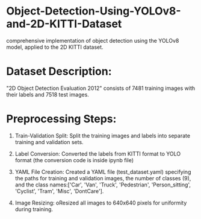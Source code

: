 # Object-Detection-Using-YOLOv8-and-2D-KITTI-Dataset
comprehensive implementation of object detection using the YOLOv8 model, applied to the 2D KITTI dataset.


# Dataset Description:
"2D Object Detection Evaluation 2012" consists of 7481 training images with their labels and 7518 test images.

# Preprocessing Steps:
1.	Train-Validation Split:
Split the training images and labels into separate training and validation sets.

2.	Label Conversion:
Converted the labels from KITTI format to YOLO format (the conversion code is inside ipynb file)

3.	YAML File Creation:
Created a YAML file (test_dataset.yaml)
specifying the paths for training and validation images, the number of classes (9), and
the class names:['Car', 'Van', 'Truck', 'Pedestrian', 'Person_sitting', 'Cyclist', 'Tram', 'Misc', 'DontCare'].

4.	Image Resizing:
oResized all images to 640x640 pixels for uniformity during training.

